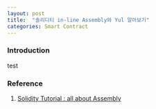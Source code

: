 ```yaml
---
layout: post
title:  "솔리디티 in-line Assembly와 Yul 알아보기"
categories: Smart Contract
---
```

<!-- jekyll serve --drafts -->

### Introduction

test

### Reference
1. [Solidity Tutorial : all about Assembly]



[Solidity Tutorial : all about Assembly]: https://jeancvllr.medium.com/solidity-tutorial-all-about-assembly-5acdfefde05c

